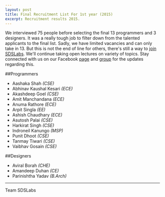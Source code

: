 ```yaml
---
layout: post
title: Final Recruitment List For 1st year (2015)
excerpt: Recruitment results 2015.
---
```


We interviewed 75 people before selecting the final 13 programmers and 3 designers. It was a really tough job to filter down from the talented applicants to the final list. Sadly, we have limited vacancies and can only take in 13. But this is not the end of line for others, there's still a way to [join SDSLabs](/2014/01/how-to-join-sdslabs/). We'll continue taking open lectures on variety of topics. Stay connected with us on our Facebook [page](http://facebook.com/sdslabs) and [group](http://facebook.com/groups/sdswebdev) for the updates regarding this.

##Programmers

* Aashaka Shah _(CSE)_
* Abhinav Kaushal Kesari _(ECE)_
* Akashdeep Goel _(CSE)_
* Amit Manchandana _(ECE)_
* Anuma Rathore _(ECE)_
* Arpit Singla _(EE)_
* Ashish Chaudhary _(ECE)_
* Asutosh Palai _(CSE)_
* Harkirat Singh _(CSE)_
* Indroneil Kanungo _(MSP)_
* Punit Dhoot _(CSE)_
* Tanmay Tiwari _(CSE)_
* Vaibhav Gosain _(CSE)_

##Designers

* Aviral Borah _(CHE)_
* Amandeep Duhan _(CE)_
* Parinishtha Yadav _(B.Arch)_

---
Team SDSLabs
